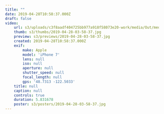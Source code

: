 ```yaml
---
title: ""
date: 2019-04-28T10:58:37.000Z
draft: false
video:
    url: s3/uploads/c3f8aadf404725bb977a918f58073e20-work/media/Out/media/video/2019-04-28-03-58-37.mp4
    thumb: s3/thumbs/2019-04-28-03-58-37.jpg
    preview: s3/previews/2019-04-28-03-58-37.jpg
    created: 2019-04-28T10:58:37.000Z
    exif:
        make: Apple
        model: 'iPhone 7'
        lens: null
        iso: null
        aperture: null
        shutter_speed: null
        focal_length: null
        gps: '48.7313 -122.5033'
    title: null
    caption: null
    controls: true
    duration: 5.831678
    poster: s3/posters/2019-04-28-03-58-37.jpg
---
```


